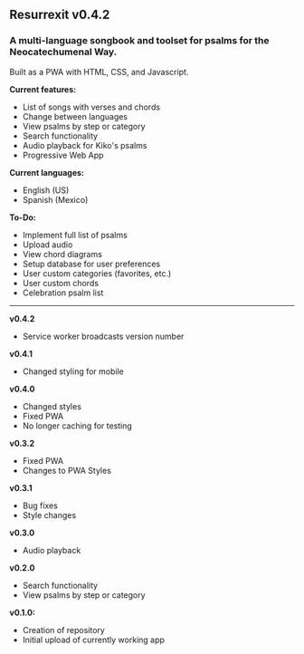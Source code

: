 ## Resurrexit v0.4.2
### A multi-language songbook and toolset for psalms for the Neocatechumenal Way.
Built as a PWA with HTML, CSS, and Javascript.

**Current features:**
- List of songs with verses and chords
- Change between languages
- View psalms by step or category
- Search functionality
- Audio playback for Kiko's psalms
- Progressive Web App

**Current languages:**
- English (US)
- Spanish (Mexico)

**To-Do:**
- Implement full list of psalms
- Upload audio
- View chord diagrams
- Setup database for user preferences
- User custom categories (favorites, etc.)
- User custom chords
- Celebration psalm list

---

**v0.4.2**
- Service worker broadcasts version number

**v0.4.1**
- Changed styling for mobile

**v0.4.0**
- Changed styles
- Fixed PWA
- No longer caching for testing

**v0.3.2**
- Fixed PWA
- Changes to PWA Styles

**v0.3.1**
- Bug fixes
- Style changes

**v0.3.0**
- Audio playback

**v0.2.0**
- Search functionality
- View psalms by step or category

**v0.1.0:**
- Creation of repository
- Initial upload of currently working app
